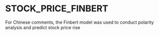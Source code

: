 # STOCK_PRICE_FINBERT
 For Chinese comments, the Finbert model was used to conduct polarity analysis and predict stock price rise
